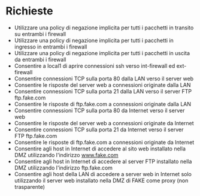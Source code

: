 # Richieste

- Utilizzare una policy di negazione implicita per tutti i pacchetti in transito su entrambi i firewall
- Utilizzare una policy di negazione implicita per tutti i pacchetti in ingresso in entrambi i firewall
- Utilizzare una policy di negazione implicita per tutti i pacchetti in uscita da entrambi i firewall
- Consentire a local1 di aprire connessioni ssh verso int-firewall ed ext-firewall
- Consentire connessioni TCP sulla porta 80 dalla LAN verso il server web
- Consentire le risposte del server web a connessioni originate dalla LAN
- Consentire connessioni TCP sulla porta 21 dalla LAN verso il server FTP ftp.fake.com
- Consentire le risposte di ftp.fake.com a connessioni originate dalla LAN
- Consentire connessioni TCP sulla porta 80 da Internet verso il server web
- Consentire le risposte del server web a connessioni originate da Internet
- Consentire connessioni TCP sulla porta 21 da Internet verso il server FTP ftp.fake.com
- Consentire le risposte di ftp.fake.com a connessioni originate da Internet
- Consentire agli host in Internet di accedere al sito web installato nella DMZ utilizzando l'indirizzo www.fake.com
- Consentire agli host in Internet di accedere al server FTP installato nella DMZ utilizzando l'indirizzo ftp.fake.com
- Consentire agli host della LAN di accedere a server web in Internet solo utilizzando il server web installato nella DMZ di FAKE come proxy (non trasparente)